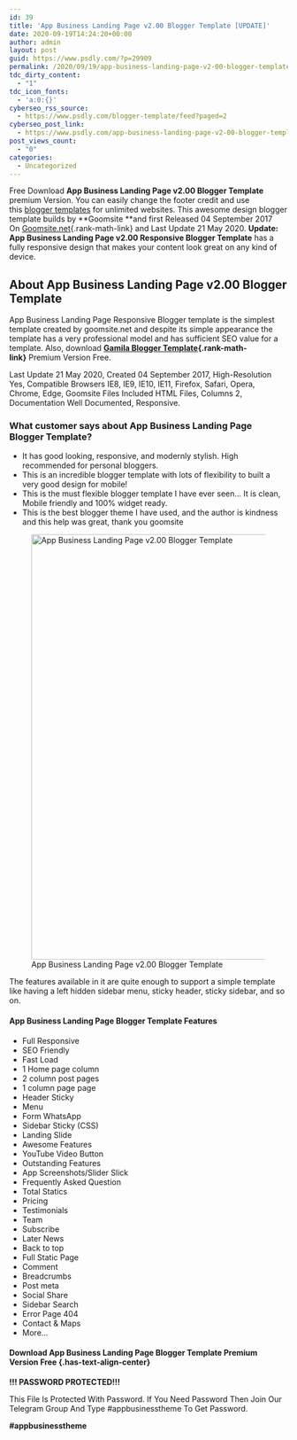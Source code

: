 ```yaml
---
id: 39
title: 'App Business Landing Page v2.00 Blogger Template [UPDATE]'
date: 2020-09-19T14:24:20+00:00
author: admin
layout: post
guid: https://www.psdly.com/?p=29909
permalink: /2020/09/19/app-business-landing-page-v2-00-blogger-template-update/
tdc_dirty_content:
  - "1"
tdc_icon_fonts:
  - 'a:0:{}'
cyberseo_rss_source:
  - https://www.psdly.com/blogger-template/feed?paged=2
cyberseo_post_link:
  - https://www.psdly.com/app-business-landing-page-v2-00-blogger-template-update
post_views_count:
  - "0"
categories:
  - Uncategorized
---
```

Free Download&nbsp;**App Business Landing Page v2.00 Blogger Template** premium&nbsp;Version. You can easily change the footer credit and use this&nbsp;[blogger templates](https://www.psdly.com/blogger-template)&nbsp;for unlimited websites. This awesome design blogger template builds&nbsp;by&nbsp;**Goomsite&nbsp;**and first Released 04 September 2017 On&nbsp;[Goomsite.net](https://www.psdly.com/){.rank-math-link}&nbsp;and Last Update 21 May 2020.&nbsp;**Update: App Business Landing Page v2.00 Responsive Blogger Template**&nbsp;has a fully responsive design that makes your content look great on any kind of device.

## **About App Business Landing Page v2.00 Blogger Template**

App Business Landing Page Responsive Blogger template is the simplest template created by goomsite.net and despite its simple appearance the template has a very professional model and has sufficient SEO value for a template. Also, download&nbsp;**[Gamila Blogger Template](https://www.psdly.com/gamila-blogger-template-premium){.rank-math-link}**&nbsp;Premium Version Free.

Last Update 21 May 2020, Created 04 September 2017, High-Resolution Yes, Compatible Browsers IE8, IE9, IE10, IE11, Firefox, Safari, Opera, Chrome, Edge, Goomsite Files Included HTML Files, Columns 2, Documentation Well Documented, Responsive.

### **What customer says about&nbsp;**App Business Landing Page** Blogger Template?**

  * It has good looking, responsive, and modernly stylish. High recommended for personal bloggers.
  * This is an incredible blogger template with lots of flexibility to built a very good design for mobile!
  * This is the must flexible blogger template I have ever seen… It is clean, Mobile friendly and 100% widget ready.
  * This is the best blogger theme I have used, and the author is kindness and this help was great, thank you goomsite

<div class="wp-block-image">
  <figure class="aligncenter size-large"><img loading="lazy" width="1024" height="768" src="https://i0.wp.com/www.psdly.com/wp-content/uploads/2020/09/App-Business-Landing-Page-v2.00-Blogger-Template.jpg?resize=1024%2C768&ssl=1" alt="App Business Landing Page v2.00 Blogger Template" class="wp-image-29910" srcset="https://i0.wp.com/www.psdly.com/wp-content/uploads/2020/09/App-Business-Landing-Page-v2.00-Blogger-Template.jpg?resize=1024%2C768&ssl=1 1024w, https://i0.wp.com/www.psdly.com/wp-content/uploads/2020/09/App-Business-Landing-Page-v2.00-Blogger-Template.jpg?resize=300%2C225&ssl=1 300w, https://i0.wp.com/www.psdly.com/wp-content/uploads/2020/09/App-Business-Landing-Page-v2.00-Blogger-Template.jpg?resize=768%2C576&ssl=1 768w, https://i0.wp.com/www.psdly.com/wp-content/uploads/2020/09/App-Business-Landing-Page-v2.00-Blogger-Template.jpg?resize=750%2C563&ssl=1 750w, https://i0.wp.com/www.psdly.com/wp-content/uploads/2020/09/App-Business-Landing-Page-v2.00-Blogger-Template.jpg?resize=1140%2C855&ssl=1 1140w, https://i0.wp.com/www.psdly.com/wp-content/uploads/2020/09/App-Business-Landing-Page-v2.00-Blogger-Template.jpg?w=1200&ssl=1 1200w" sizes="(max-width: 1000px) 100vw, 1000px" title="App Business Landing Page v2.00 Blogger Template [UPDATE] 2" data-recalc-dims="1" /><figcaption>App Business Landing Page v2.00 Blogger Template</figcaption></figure>
</div>

The features available in it are quite enough to support a simple template like having a left hidden sidebar menu, sticky header, sticky sidebar, and so on.

#### **App Business Landing Page** **Blogger Template Features**

  * Full Responsive
  * SEO Friendly
  * Fast Load
  * 1 Home page column
  * 2 column post pages
  * 1 column page page
  * Header Sticky
  * Menu
  * Form WhatsApp
  * Sidebar Sticky (CSS)
  * Landing Slide
  * Awesome Features
  * YouTube Video Button
  * Outstanding Features
  * App Screenshots/Slider Slick
  * Frequently Asked Question
  * Total Statics
  * Pricing
  * Testimonials
  * Team
  * Subscribe
  * Later News
  * Back to top
  * Full Static Page
  * Comment
  * Breadcrumbs
  * Post meta
  * Social Share
  * Sidebar Search
  * Error Page 404
  * Contact & Maps
  * More…

#### **Download App Business Landing Page** **Blogger Template Premium Version Free** {.has-text-align-center}

<div class="teleblock" readability="10">
  <p>
    <strong>!!! PASSWORD PROTECTED!!!</strong>
  </p>
  
  <p>
    This File Is Protected With Password. If You Need Password Then Join Our Telegram Group And Type #appbusinesstheme To Get Password.
  </p>
  
  <p>
    <strong>#appbusinesstheme</strong>
  </p>
</div>